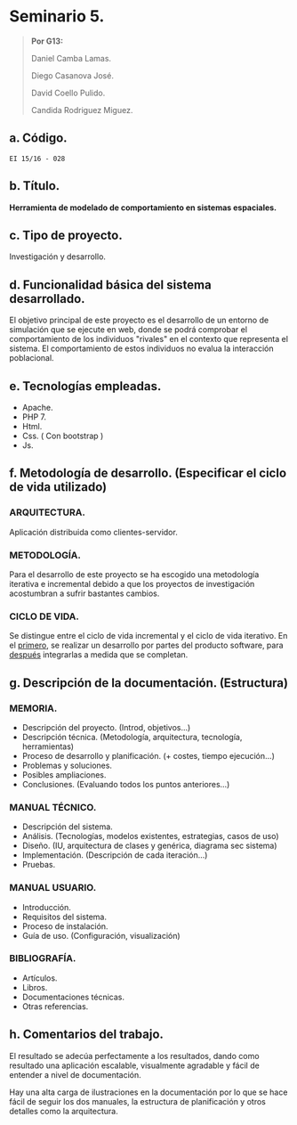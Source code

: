 # Seminario 5.

> **Por G13:**
>
> Daniel Camba Lamas.
>
> Diego Casanova José.
>
> David Coello Pulido.
>
> Candida Rodriguez Miguez.



## a. Código.

`EI 15/16 - 028`



## b. Título.

**Herramienta de modelado de comportamiento en sistemas espaciales.**



## c. Tipo de proyecto.

Investigación y desarrollo.



## d. Funcionalidad básica del sistema desarrollado.

El objetivo principal de este proyecto es el desarrollo de un entorno de simulación que se ejecute en web, donde se podrá comprobar el comportamiento de los individuos "rivales" en el contexto que representa el sistema. El  comportamiento de estos individuos no evalua la interacción poblacional.



## e. Tecnologías empleadas.

- Apache.
- PHP 7.
- Html.
- Css. ( Con bootstrap )
- Js.



## f. Metodología de desarrollo. (Especificar el ciclo de vida utilizado)

### ARQUITECTURA.
Aplicación distribuida como clientes-servidor.
### METODOLOGÍA.
Para el desarrollo de este proyecto se ha escogido una metodología iterativa e incremental debido a que los proyectos de investigación acostumbran a sufrir bastantes cambios.
### CICLO DE VIDA.
Se distingue entre el ciclo de vida incremental y el ciclo de vida iterativo. En el <u>primero</u>, se realizar un desarrollo por partes del producto software, para <u>después</u> integrarlas a medida que se completan.



## g. Descripción de la documentación. (Estructura)

### MEMORIA.

- Descripción del proyecto. (Introd, objetivos...)
- Descripción técnica. (Metodología, arquitectura, tecnología, herramientas)
- Proceso de desarrollo y planificación. (+ costes, tiempo ejecución...)
- Problemas y soluciones.
- Posibles ampliaciones.
- Conclusiones. (Evaluando todos los puntos anteriores...)

### MANUAL TÉCNICO.

- Descripción del sistema.
- Análisis. (Tecnologías, modelos existentes, estrategias, casos de uso)
- Diseño. (IU, arquitectura de clases y genérica, diagrama sec sistema)
- Implementación. (Descripción de cada iteración...)
- Pruebas.

### MANUAL USUARIO.

- Introducción.
- Requisitos del sistema.
- Proceso de instalación.
- Guía de uso. (Configuración, visualización)

### BIBLIOGRAFÍA.

- Artículos.
- Libros.
- Documentaciones técnicas.
- Otras referencias.




## h. Comentarios del trabajo. 

El resultado se adecúa perfectamente a los resultados, dando como resultado una aplicación escalable, visualmente agradable y fácil de entender a nivel de documentación.

Hay una alta carga de ilustraciones en la documentación por lo que se hace fácil de seguir los dos manuales, la estructura de planificación y otros detalles como la arquitectura.